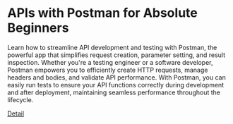 # APIs with Postman for Absolute Beginners

Learn how to streamline API development and testing with Postman, the powerful app that simplifies request creation, parameter setting, and result inspection. Whether you're a testing engineer or a software developer, Postman empowers you to efficiently create HTTP requests, manage headers and bodies, and validate API performance. With Postman, you can easily run tests to ensure your API functions correctly during development and after deployment, maintaining seamless performance throughout the lifecycle. 

[Detail](https://eduitfree.com/courses/apis-with-postman-for-absolute-beginners)